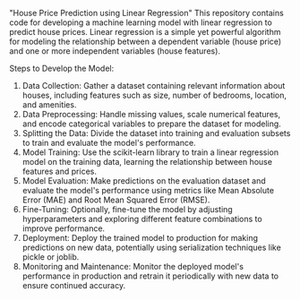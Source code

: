 "House Price Prediction using Linear Regression"
This repository contains code for developing a machine learning model with linear regression to predict house prices. Linear regression is a simple yet powerful algorithm for modeling the relationship between a dependent variable (house price) and one or more independent variables (house features).

Steps to Develop the Model:
1. Data Collection:
Gather a dataset containing relevant information about houses, including features such as size, number of bedrooms, location, and amenities.
2. Data Preprocessing:
Handle missing values, scale numerical features, and encode categorical variables to prepare the dataset for modeling.
3. Splitting the Data:
Divide the dataset into training and evaluation subsets to train and evaluate the model's performance.
4. Model Training:
Use the scikit-learn library to train a linear regression model on the training data, learning the relationship between house features and prices.
5. Model Evaluation:
Make predictions on the evaluation dataset and evaluate the model's performance using metrics like Mean Absolute Error (MAE) and Root Mean Squared Error (RMSE).
6. Fine-Tuning:
Optionally, fine-tune the model by adjusting hyperparameters and exploring different feature combinations to improve performance.
7. Deployment:
Deploy the trained model to production for making predictions on new data, potentially using serialization techniques like pickle or joblib.
8. Monitoring and Maintenance:
Monitor the deployed model's performance in production and retrain it periodically with new data to ensure continued accuracy.
